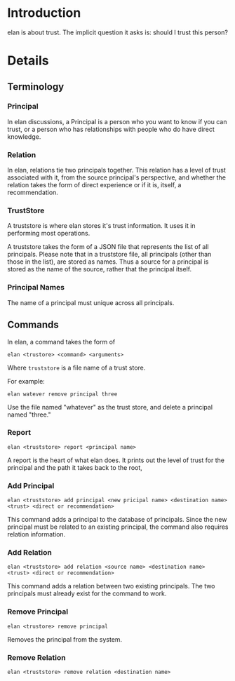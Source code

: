 # Introduction

elan is about trust.  The implicit question it asks is: should I trust this person?

# Details
## Terminology
### Principal
In elan discussions, a Principal is a person who you want to know if you can trust, or a person who 
has relationships with people who do have direct knowledge.  

### Relation
In elan, relations tie two principals together.  This relation has a level of trust associated with it, from the source
principal's perspective, and whether the relation takes the form of direct experience or if it is, itself, a 
recommendation.

### TrustStore
A truststore is where elan stores it's trust information.  It uses it in performing most operations.

A truststore takes the form of a JSON file that represents the list of all principals.  Please note that in a truststore
file, all principals (other than those in the list), are stored as names.  Thus a source for a principal is stored as
the name of the source, rather that the principal itself.
### Principal Names
The name of a principal must unique across all principals.  

## Commands
In elan, a command takes the form of

``
elan <trustore> <command> <arguments>
``

Where `truststore` is a file name of a trust store.

For example:

``
elan watever remove principal three
``

Use the file named "whatever" as the trust store, and delete a principal named "three."

### Report
``
elan <truststore> report <principal name> 
``

A report is the heart of what elan does.  It prints out the level of trust for the principal and the path it takes back
to the root,

### Add Principal
``
elan <truststore> add principal <new pricipal name> <destination name> <trust> <direct or recommendation>
``

This command adds a principal to the database of principals.  Since the new principal must be related to an existing 
principal, the command also requires relation information.

### Add Relation
``
elan <truststore> add relation <source name> <destination name> <trust> <direct or recommendation>
``

This command adds a relation between two existing principals.  The two principals must already exist for the command to
work.  

### Remove Principal
``
elan <trustore> remove principal
``

Removes the principal from the system.

### Remove Relation
``
elan <truststore> remove relation <destination name>
``
